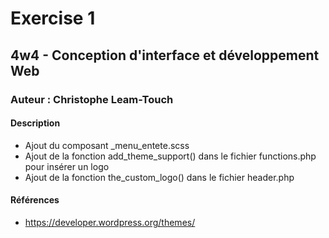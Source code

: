 # Exercise 1
## 4w4 - Conception d'interface et développement Web
### Auteur : Christophe Leam-Touch
#### Description
- Ajout du composant _menu_entete.scss
- Ajout de la fonction add_theme_support() dans le fichier functions.php pour insérer un logo
- Ajout de la fonction the_custom_logo() dans le fichier header.php

#### Références
- https://developer.wordpress.org/themes/